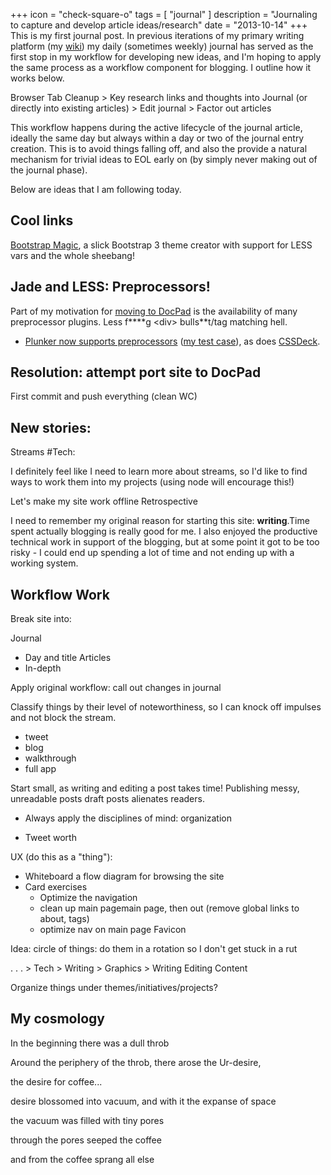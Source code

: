 +++
icon = "check-square-o"
tags = [
  "journal"
]
description = "Journaling to capture and develop article ideas/research"
date = "2013-10-14"
+++
This is my first journal post. In previous iterations of my primary writing platform (my [wiki](http://wiki.pdxhub.org/)) my daily (sometimes weekly) journal has served as the first stop in my workflow for developing new ideas, and I'm hoping to apply the same process as a workflow component for blogging. I outline how it works below.


Browser Tab Cleanup > Key research links and thoughts into Journal (or directly into existing articles) > Edit journal > Factor out articles


This workflow happens during the active lifecycle of the journal article, ideally the same day but always within a day or two of the journal entry creation. This is to avoid things falling off, and also the provide a natural mechanism for trivial ideas to EOL early on (by simply never making out of the journal phase).

Below are ideas that I am following today.

## Cool links

[Bootstrap Magic](http://pikock.github.io/bootstrap-magic/), a slick Bootstrap 3 theme creator with support for LESS vars and the whole sheebang!

## Jade and LESS: Preprocessors!

Part of my motivation for [moving to DocPad]() is the availability of many preprocessor plugins. Less f\*\*\*\*g &lt;div&gt; bulls\*\*t/tag matching hell. 
- [Plunker now supports preprocessors](http://plnkr.co/edit/0S816U) ([my test case](http://plnkr.co/edit/L018AVZTD0qt0bneucNd)), as does [CSSDeck](http://cssdeck.com/).

## Resolution: attempt port site to DocPad

First commit and push everything (clean WC)

## New stories:

Streams #Tech:

I definitely feel like I need to learn more about streams, so I'd like to find ways to work them into my projects (using node will encourage this!)

Let's make my site work offline
Retrospective

I need to remember my original reason for starting this site: **writing**.Time spent actually blogging is really good for me. I also enjoyed the productive technical work in support of the blogging, but at some point it got to be too risky - I could end up spending a lot of time and not ending up with a working system.


## Workflow Work

Break site into:

 Journal
   - Day and title
 Articles
   - In-depth

Apply original workflow: call out changes in journal

Classify things by their level of noteworthiness, so I can knock off impulses and not block the stream.

 - tweet
 - blog
 - walkthrough
 - full app

Start small, as writing and editing a post takes time! Publishing messy, unreadable posts draft posts alienates readers.

  - Always apply the disciplines of mind: organization

 - Tweet worth

UX (do this as a "thing"): 
 - Whiteboard a flow diagram for browsing the site
 - Card exercises
   - Optimize the navigation
   - clean up main pagemain page, then out (remove global links to about, tags)
   - optimize nav on main page
Favicon

Idea: circle of things: do them in a rotation so I don't get stuck in a rut

 . . . > Tech > Writing > Graphics > Writing Editing Content 

 Organize things under themes/initiatives/projects?

## My cosmology

In the beginning there was a dull throb

Around the periphery of the throb, there arose the Ur-desire,

the desire for coffee...

desire blossomed into vacuum, and with it the expanse of space

the vacuum was filled with tiny pores

through the pores seeped the coffee

and from the coffee sprang all else
